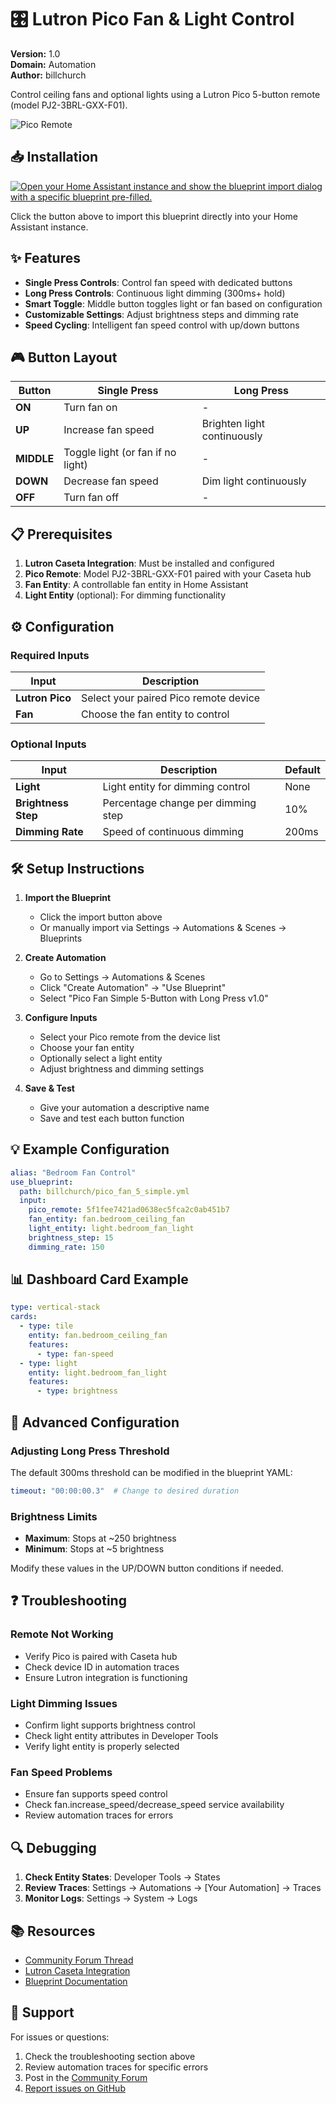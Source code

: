 # 🎛️ Lutron Pico Fan & Light Control

**Version:** 1.0  
**Domain:** Automation  
**Author:** billchurch  

Control ceiling fans and optional lights using a Lutron Pico 5-button remote (model PJ2-3BRL-GXX-F01).

![Pico Remote](https://github.com/user-attachments/assets/cf32fe42-f5b9-4c31-a494-aec0eef93773)

## 📥 Installation

[![Open your Home Assistant instance and show the blueprint import dialog with a specific blueprint pre-filled.](https://my.home-assistant.io/badges/blueprint_import.svg)](https://my.home-assistant.io/redirect/blueprint_import/?blueprint_url=https%3A%2F%2Fraw.githubusercontent.com%2Fbillchurch%2Fha-blueprints%2Frefs%2Fheads%2Fmain%2Fpico_fan_5_simple.yml)

Click the button above to import this blueprint directly into your Home Assistant instance.

## ✨ Features

- **Single Press Controls**: Control fan speed with dedicated buttons
- **Long Press Controls**: Continuous light dimming (300ms+ hold)
- **Smart Toggle**: Middle button toggles light or fan based on configuration
- **Customizable Settings**: Adjust brightness steps and dimming rate
- **Speed Cycling**: Intelligent fan speed control with up/down buttons

## 🎮 Button Layout

| Button | Single Press | Long Press |
|--------|-------------|------------|
| **ON** | Turn fan on | - |
| **UP** | Increase fan speed | Brighten light continuously |
| **MIDDLE** | Toggle light (or fan if no light) | - |
| **DOWN** | Decrease fan speed | Dim light continuously |
| **OFF** | Turn fan off | - |

## 📋 Prerequisites

1. **Lutron Caseta Integration**: Must be installed and configured
2. **Pico Remote**: Model PJ2-3BRL-GXX-F01 paired with your Caseta hub
3. **Fan Entity**: A controllable fan entity in Home Assistant
4. **Light Entity** (optional): For dimming functionality

## ⚙️ Configuration

### Required Inputs

| Input | Description |
|-------|-------------|
| **Lutron Pico** | Select your paired Pico remote device |
| **Fan** | Choose the fan entity to control |

### Optional Inputs

| Input | Description | Default |
|-------|-------------|---------|
| **Light** | Light entity for dimming control | None |
| **Brightness Step** | Percentage change per dimming step | 10% |
| **Dimming Rate** | Speed of continuous dimming | 200ms |

## 🛠️ Setup Instructions

1. **Import the Blueprint**
   - Click the import button above
   - Or manually import via Settings → Automations & Scenes → Blueprints

2. **Create Automation**
   - Go to Settings → Automations & Scenes
   - Click "Create Automation" → "Use Blueprint"
   - Select "Pico Fan Simple 5-Button with Long Press v1.0"

3. **Configure Inputs**
   - Select your Pico remote from the device list
   - Choose your fan entity
   - Optionally select a light entity
   - Adjust brightness and dimming settings

4. **Save & Test**
   - Give your automation a descriptive name
   - Save and test each button function

## 💡 Example Configuration

```yaml
alias: "Bedroom Fan Control"
use_blueprint:
  path: billchurch/pico_fan_5_simple.yml
  input:
    pico_remote: 5f1fee7421ad0638ec5fca2c0ab451b7
    fan_entity: fan.bedroom_ceiling_fan
    light_entity: light.bedroom_fan_light
    brightness_step: 15
    dimming_rate: 150
```

## 📊 Dashboard Card Example

```yaml
type: vertical-stack
cards:
  - type: tile
    entity: fan.bedroom_ceiling_fan
    features:
      - type: fan-speed
  - type: light
    entity: light.bedroom_fan_light
    features:
      - type: brightness
```

## 🔧 Advanced Configuration

### Adjusting Long Press Threshold

The default 300ms threshold can be modified in the blueprint YAML:

```yaml
timeout: "00:00:00.3"  # Change to desired duration
```

### Brightness Limits

- **Maximum**: Stops at ~250 brightness
- **Minimum**: Stops at ~5 brightness

Modify these values in the UP/DOWN button conditions if needed.

## ❓ Troubleshooting

### Remote Not Working
- Verify Pico is paired with Caseta hub
- Check device ID in automation traces
- Ensure Lutron integration is functioning

### Light Dimming Issues
- Confirm light supports brightness control
- Check light entity attributes in Developer Tools
- Verify light entity is properly selected

### Fan Speed Problems
- Ensure fan supports speed control
- Check fan.increase_speed/decrease_speed service availability
- Review automation traces for errors

## 🔍 Debugging

1. **Check Entity States**: Developer Tools → States
2. **Review Traces**: Settings → Automations → [Your Automation] → Traces
3. **Monitor Logs**: Settings → System → Logs

## 📚 Resources

- [Community Forum Thread](https://community.home-assistant.io/t/pico-fan-simple-5-button-remote-for-lutron-caseta-haiku-or-any-fan/901507)
- [Lutron Caseta Integration](https://www.home-assistant.io/integrations/lutron_caseta/)
- [Blueprint Documentation](https://www.home-assistant.io/docs/blueprint/)

## 🐛 Support

For issues or questions:
1. Check the troubleshooting section above
2. Review automation traces for specific errors
3. Post in the [Community Forum](https://community.home-assistant.io/)
4. [Report issues on GitHub](https://github.com/billchurch/ha-blueprints/issues)